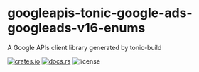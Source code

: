 # googleapis-tonic-google-ads-googleads-v16-enums

A Google APIs client library generated by tonic-build

[![crates.io](https://img.shields.io/crates/v/googleapis-tonic-google-ads-googleads-v16-enums)](https://crates.io/crates/googleapis-tonic-google-ads-googleads-v16-enums)
[![docs.rs](https://img.shields.io/docsrs/googleapis-tonic-google-ads-googleads-v16-enums)](https://docs.rs/googleapis-tonic-google-ads-googleads-v16-enums)
![license](https://img.shields.io/crates/l/googleapis-tonic-google-ads-googleads-v16-enums)
